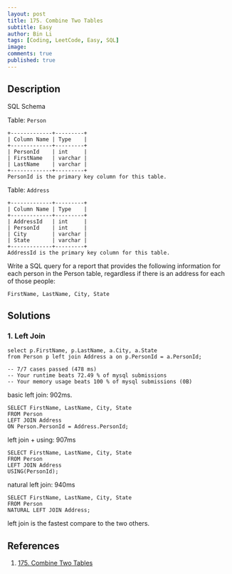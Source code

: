 ```yaml
---
layout: post
title: 175. Combine Two Tables
subtitle: Easy
author: Bin Li
tags: [Coding, LeetCode, Easy, SQL]
image: 
comments: true
published: true
---
```


## Description

SQL Schema

Table: `Person`

```
+-------------+---------+
| Column Name | Type    |
+-------------+---------+
| PersonId    | int     |
| FirstName   | varchar |
| LastName    | varchar |
+-------------+---------+
PersonId is the primary key column for this table.
```

Table: `Address`

```
+-------------+---------+
| Column Name | Type    |
+-------------+---------+
| AddressId   | int     |
| PersonId    | int     |
| City        | varchar |
| State       | varchar |
+-------------+---------+
AddressId is the primary key column for this table.
```

 

Write a SQL query for a report that provides the following information for each person in the Person table, regardless if there is an address for each of those people:

```
FirstName, LastName, City, State
```


## Solutions
### 1. Left Join

```mysql
select p.FirstName, p.LastName, a.City, a.State
from Person p left join Address a on p.PersonId = a.PersonId;

-- 7/7 cases passed (478 ms)
-- Your runtime beats 72.49 % of mysql submissions
-- Your memory usage beats 100 % of mysql submissions (0B)
```



basic left join: 902ms.



```mysql
SELECT FirstName, LastName, City, State
FROM Person
LEFT JOIN Address
ON Person.PersonId = Address.PersonId;
```



left join + using: 907ms



```mysql
SELECT FirstName, LastName, City, State
FROM Person
LEFT JOIN Address
USING(PersonId);
```



natural left join: 940ms



```mysql
SELECT FirstName, LastName, City, State
FROM Person
NATURAL LEFT JOIN Address;
```



left join is the fastest compare to the two others.

## References
1. [175. Combine Two Tables](https://leetcode.com/problems/combine-two-tables/)